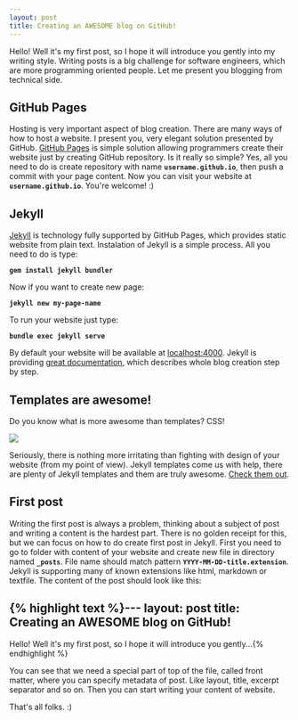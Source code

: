 ```yaml
---
layout: post
title: Creating an AWESOME blog on GitHub!
---
```


Hello! Well it's my first post, so I hope it will introduce you gently into my writing style. Writing posts is a big challenge for software engineers, which are more programming oriented people. Let me present you blogging from technical side. 

<!--more-->

GitHub Pages
------------

Hosting is very important aspect of blog creation. There are many ways of how to host a website. I present you, very elegant solution presented by GitHub. [GitHub Pages](https://pages.github.com/) is simple solution allowing programmers create their website just by creating GitHub repository. Is it really so simple? Yes, all you need to do is create repository with name **`username.github.io`**, then push a commit with your page content. Now you can visit your website at **`username.github.io`**. You're welcome! :)

Jekyll
------------

[Jekyll](https://jekyllrb.com/) is technology fully supported by GitHub Pages, which provides static website from plain text. Instalation of Jekyll is a simple process. All you need to do is type: 

**`gem install jekyll bundler`**

Now if you want to create new page:

**`jekyll new my-page-name`**

To run your website just type:

 **`bundle exec jekyll serve `**


By default your website will be available at [localhost:4000](localhost:4000).
Jekyll is providing [great documentation](https://jekyllrb.com/docs/home/), which describes whole blog creation step by step.

Templates are awesome!
------------

Do you know what is more awesome than templates? CSS! 

<img src="{{ '/assets/img/css.png' | prepend: site.baseurl }}"> 

Seriously, there is nothing more irritating than fighting with design of your website (from my point of view). Jekyll templates come us with help, there are plenty of Jekyll templates and them are truly awesome. [Check them out](http://lmgtfy.com/?q=jekyll+templates).

First post
------------

Writing the first post is always a problem, thinking about a subject of post and writing a content is the hardest part. There is no golden receipt for this, but we can focus on how to do create first post in Jekyll. First you need to go to folder with content of your website and create new file in directory named **`_posts`**. File name should match pattern **`YYYY-MM-DD-title.extension`**. Jekyll is supporting many of known extensions like html, markdown or textfile. The content of the post should look like this:

{% highlight text %}---
layout: post
title: Creating an AWESOME blog on GitHub!
---

Hello! Well it's my first post, so I hope it will introduce you gently...{% endhighlight %}

You can see that we need a special part of top of the file, called front matter, where you can specify metadata of post. Like layout, title, excerpt separator and so on. Then you can start writing your content of website.

That's all folks. :)
